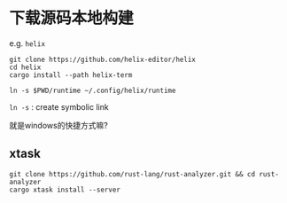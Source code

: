 # 下载源码本地构建

e.g. `helix`

```
git clone https://github.com/helix-editor/helix
cd helix
cargo install --path helix-term

ln -s $PWD/runtime ~/.config/helix/runtime

```

`ln -s` : create symbolic link

 就是windows的快捷方式嘛?

## xtask

```
git clone https://github.com/rust-lang/rust-analyzer.git && cd rust-analyzer
cargo xtask install --server
```
